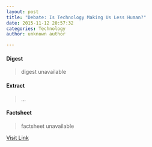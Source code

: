 ```yaml
---
layout: post
title: "Debate: Is Technology Making Us Less Human?"
date: 2015-11-12 20:57:32
categories: Technology
author: unknown author

---
```



#### Digest
>digest unavailable

#### Extract
>...

#### Factsheet
>factsheet unavailable

[Visit Link](http://www.gereports.com/debate/debate-is-technology-making-us-less-human/)


